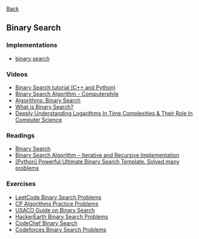 [Back](../README.md)
## Binary Search
### Implementations
* [binary search]()
### Videos
* [Binary Search tutorial (C++ and Python)](https://www.youtube.com/watch?v=GU7DpgHINWQ)
* [Binary Search Algorithm - Computerphile](https://www.youtube.com/watch?v=hDn8iOc30Tk)
* [Algorithms: Binary Search](https://www.youtube.com/watch?v=P3YID7liBug)
* [What is Binary Search?](https://www.youtube.com/watch?v=KsoUiNv1SZA)
* [Deeply Understanding Logarithms In Time Complexities & Their Role In Computer Science](https://www.youtube.com/watch?v=M4ubFru2O80)

### Readings
* [Binary Search](https://www.topcoder.com/thrive/articles/Binary+Search)
* [Binary Search Algorithm – Iterative and Recursive Implementation](https://www.geeksforgeeks.org/binary-search/)
* [[Python] Powerful Ultimate Binary Search Template. Solved many problems](https://leetcode.com/discuss/general-discussion/786126/Python-Powerful-Ultimate-Binary-Search-Template.-Solved-many-problems)

### Exercises
* [LeetCode Binary Search Problems](https://leetcode.com/problem-list/binary-search/)
* [CP Algorithms Practice Problems](https://cp-algorithms.com/num_methods/binary_search.html)
* [USACO Guide on Binary Search](https://usaco.guide/silver/binary-search?lang=cpp)
* [HackerEarth Binary Search Problems](https://www.hackerearth.com/practice/algorithms/searching/binary-search/practice-problems/)
* [CodeChef Binary Search](https://www.codechef.com/practice/binary-search)
* [Codeforces Binary Search Problems](https://codeforces.com/problemset?tags=binary%20search)
